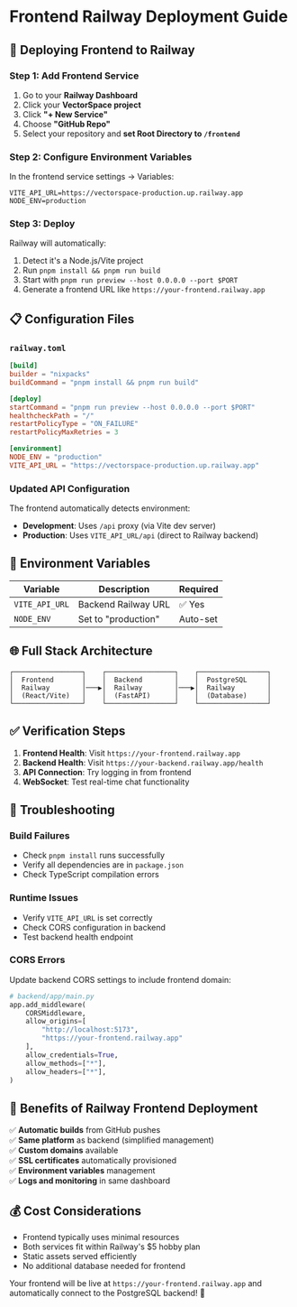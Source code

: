 # Frontend Railway Deployment Guide

## 🚀 Deploying Frontend to Railway

### Step 1: Add Frontend Service
1. Go to your **Railway Dashboard**
2. Click your **VectorSpace project**
3. Click **"+ New Service"**
4. Choose **"GitHub Repo"**
5. Select your repository and **set Root Directory to `/frontend`**

### Step 2: Configure Environment Variables
In the frontend service settings → Variables:
```
VITE_API_URL=https://vectorspace-production.up.railway.app
NODE_ENV=production
```

### Step 3: Deploy
Railway will automatically:
1. Detect it's a Node.js/Vite project
2. Run `pnpm install && pnpm run build`
3. Start with `pnpm run preview --host 0.0.0.0 --port $PORT`
4. Generate a frontend URL like `https://your-frontend.railway.app`

## 📋 Configuration Files

### `railway.toml`
```toml
[build]
builder = "nixpacks"
buildCommand = "pnpm install && pnpm run build"

[deploy]
startCommand = "pnpm run preview --host 0.0.0.0 --port $PORT"
healthcheckPath = "/"
restartPolicyType = "ON_FAILURE"
restartPolicyMaxRetries = 3

[environment]
NODE_ENV = "production"
VITE_API_URL = "https://vectorspace-production.up.railway.app"
```

### Updated API Configuration
The frontend automatically detects environment:
- **Development**: Uses `/api` proxy (via Vite dev server)
- **Production**: Uses `VITE_API_URL/api` (direct to Railway backend)

## 🔧 Environment Variables

| Variable | Description | Required |
|----------|-------------|----------|
| `VITE_API_URL` | Backend Railway URL | ✅ Yes |
| `NODE_ENV` | Set to "production" | Auto-set |

## 🌐 Full Stack Architecture

```
┌─────────────────┐    ┌─────────────────┐    ┌─────────────────┐
│  Frontend       │    │  Backend        │    │  PostgreSQL     │
│  Railway        │───▶│  Railway        │───▶│  Railway        │
│  (React/Vite)   │    │  (FastAPI)      │    │  (Database)     │
└─────────────────┘    └─────────────────┘    └─────────────────┘
```

## ✅ Verification Steps

1. **Frontend Health**: Visit `https://your-frontend.railway.app`
2. **Backend Health**: Visit `https://your-backend.railway.app/health`
3. **API Connection**: Try logging in from frontend
4. **WebSocket**: Test real-time chat functionality

## 🐛 Troubleshooting

### Build Failures
- Check `pnpm install` runs successfully
- Verify all dependencies are in `package.json`
- Check TypeScript compilation errors

### Runtime Issues
- Verify `VITE_API_URL` is set correctly
- Check CORS configuration in backend
- Test backend health endpoint

### CORS Errors
Update backend CORS settings to include frontend domain:
```python
# backend/app/main.py
app.add_middleware(
    CORSMiddleware,
    allow_origins=[
        "http://localhost:5173",
        "https://your-frontend.railway.app"
    ],
    allow_credentials=True,
    allow_methods=["*"],
    allow_headers=["*"],
)
```

## 🎯 Benefits of Railway Frontend Deployment

✅ **Automatic builds** from GitHub pushes  
✅ **Same platform** as backend (simplified management)  
✅ **Custom domains** available  
✅ **SSL certificates** automatically provisioned  
✅ **Environment variables** management  
✅ **Logs and monitoring** in same dashboard  

## 💰 Cost Considerations

- Frontend typically uses minimal resources
- Both services fit within Railway's $5 hobby plan
- Static assets served efficiently
- No additional database needed for frontend

Your frontend will be live at `https://your-frontend.railway.app` and automatically connect to the PostgreSQL backend! 🎉